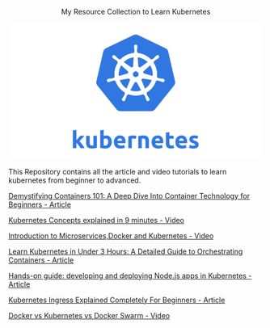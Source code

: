 <p style="text-align: center;"> My Resource Collection to Learn Kubernetes </p>

![Banner](./banner.png)


This Repository contains all the article and video tutorials to learn kubernetes from beginner to advanced.

[Demystifying Containers 101: A Deep Dive Into Container Technology for Beginners - Article](https://www.freecodecamp.org/news/demystifying-containers-101-a-deep-dive-into-container-technology-for-beginners-d7b60d8511c1/)

[Kubernetes Concepts explained in 9 minutes - Video](https://www.youtube.com/watch?v=QJ4fODH6DXI)

[Introduction to Microservices,Docker and Kubernetes - Video](https://www.youtube.com/watch?v=1xo-0gCVhTU)

[Learn Kubernetes in Under 3 Hours: A Detailed Guide to Orchestrating Containers - Article](https://medium.com/free-code-camp/learn-kubernetes-in-under-3-hours-a-detailed-guide-to-orchestrating-containers-114ff420e882)

[Hands-on guide: developing and deploying Node.js apps in Kubernetes - Article](https://learnk8s.io/nodejs-kubernetes-guide)

[Kubernetes Ingress Explained Completely For Beginners - Article](https://www.youtube.com/watch?v=VicH6KojwCI)

[Docker vs Kubernetes vs Docker Swarm - Video](https://www.youtube.com/watch?v=9_s3h_GVzZc)

